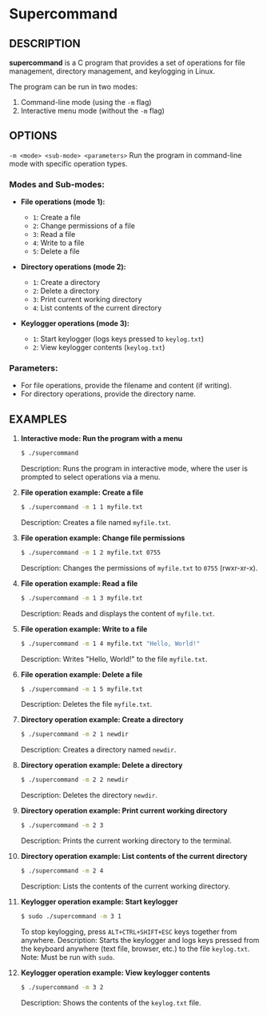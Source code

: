 # Supercommand

## DESCRIPTION
**supercommand** is a C program that provides a set of operations for file management, directory management, and keylogging in Linux.

The program can be run in two modes:
1. Command-line mode (using the `-m` flag)
2. Interactive menu mode (without the `-m` flag)

## OPTIONS
`-m <mode> <sub-mode> <parameters>`
Run the program in command-line mode with specific operation types.

### Modes and Sub-modes:
- **File operations (mode 1):**
  - `1`: Create a file
  - `2`: Change permissions of a file
  - `3`: Read a file
  - `4`: Write to a file
  - `5`: Delete a file

- **Directory operations (mode 2):**
  - `1`: Create a directory
  - `2`: Delete a directory
  - `3`: Print current working directory
  - `4`: List contents of the current directory

- **Keylogger operations (mode 3):**
  - `1`: Start keylogger (logs keys pressed to `keylog.txt`)
  - `2`: View keylogger contents (`keylog.txt`)

### Parameters:
- For file operations, provide the filename and content (if writing).
- For directory operations, provide the directory name.

## EXAMPLES

1. **Interactive mode: Run the program with a menu**
    ```sh
    $ ./supercommand
    ```
    Description: Runs the program in interactive mode, where the user is prompted to select operations via a menu.

2. **File operation example: Create a file**
    ```sh
    $ ./supercommand -m 1 1 myfile.txt
    ```
    Description: Creates a file named `myfile.txt`.

3. **File operation example: Change file permissions**
    ```sh
    $ ./supercommand -m 1 2 myfile.txt 0755
    ```
    Description: Changes the permissions of `myfile.txt` to `0755` (rwxr-xr-x).

4. **File operation example: Read a file**
    ```sh
    $ ./supercommand -m 1 3 myfile.txt
    ```
    Description: Reads and displays the content of `myfile.txt`.

5. **File operation example: Write to a file**
    ```sh
    $ ./supercommand -m 1 4 myfile.txt "Hello, World!"
    ```
    Description: Writes "Hello, World!" to the file `myfile.txt`.

6. **File operation example: Delete a file**
    ```sh
    $ ./supercommand -m 1 5 myfile.txt
    ```
    Description: Deletes the file `myfile.txt`.

7. **Directory operation example: Create a directory**
    ```sh
    $ ./supercommand -m 2 1 newdir
    ```
    Description: Creates a directory named `newdir`.

8. **Directory operation example: Delete a directory**
    ```sh
    $ ./supercommand -m 2 2 newdir
    ```
    Description: Deletes the directory `newdir`.

9. **Directory operation example: Print current working directory**
    ```sh
    $ ./supercommand -m 2 3
    ```
    Description: Prints the current working directory to the terminal.

10. **Directory operation example: List contents of the current directory**
    ```sh
    $ ./supercommand -m 2 4
    ```
    Description: Lists the contents of the current working directory.

11. **Keylogger operation example: Start keylogger**
    ```sh
    $ sudo ./supercommand -m 3 1
    ```
    To stop keylogging, press `ALT+CTRL+SHIFT+ESC` keys together from anywhere.
    Description: Starts the keylogger and logs keys pressed from the keyboard anywhere (text file, browser, etc.) to the file `keylog.txt`. Note: Must be run with `sudo`.

12. **Keylogger operation example: View keylogger contents**
    ```sh
    $ ./supercommand -m 3 2
    ```
    Description: Shows the contents of the `keylog.txt` file.
